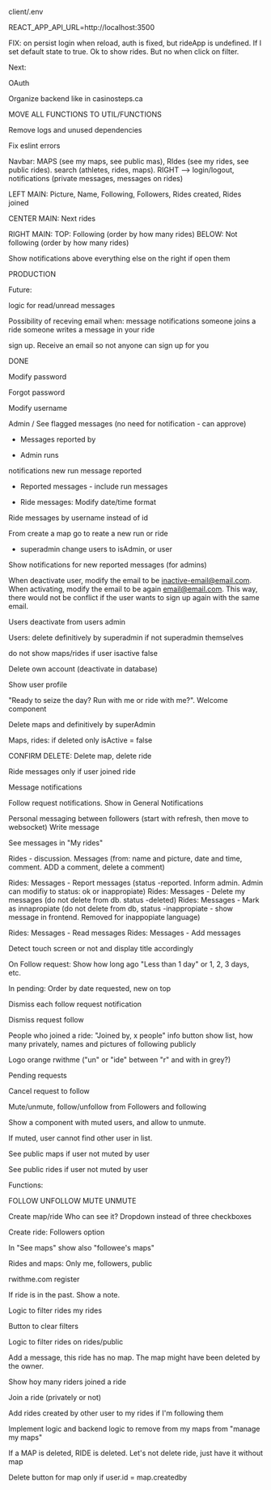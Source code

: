 client/.env

REACT_APP_API_URL=http://localhost:3500

FIX: on persist login when reload, auth is fixed, but rideApp is undefined. If I set default state to true. Ok to show rides. But no when click on filter.

Next:

OAuth

Organize backend like in casinosteps.ca


MOVE ALL FUNCTIONS TO UTIL/FUNCTIONS


Remove logs and unused dependencies

Fix eslint errors

<!-- CSS AND ORGANIZATION: -->

Navbar: MAPS (see my maps, see public mas), RIdes (see my rides, see public rides). search (athletes, rides, maps). RIGHT --> login/logout, notifications (private messages, messages on rides)

LEFT MAIN: Picture, Name, Following, Followers, Rides created, Rides joined

CENTER MAIN: Next rides

RIGHT MAIN: TOP: Following (order by how many rides) BELOW: Not following (order by how many rides)

Show notifications above everything else on the right if open them

<!-- /CSS AND ORGANIZATION  -->


PRODUCTION

Future:

logic for read/unread messages

Possibility of receving email when:
message notifications
someone joins a ride
someone writes a message in your ride

sign up. Receive an email so not anyone can sign up for you


DONE

Modify password

Forgot password

Modify username

Admin / See flagged messages (no need for notification - can approve) 

- Messages reported by

- Admin runs

notifications new run message reported

- Reported messages - include run messages

- Ride messages: Modify date/time format

 Ride messages by username instead of id

From create a map go to reate a new run or ride




- superadmin change users to isAdmin, or user

Show notifications for new reported messages (for admins)

When deactivate user, modify the email to be inactive-email@email.com. When activating, modify the email to be again email@email.com. This way, there would not be conflict if the user wants to sign up again with the same email.

Users deactivate from users admin

Users: delete definitively by superadmin if not superadmin themselves

do not show maps/rides if user isactive false

Delete own account (deactivate in database)

Show user profile

"Ready to seize the day? Run with me or ride with me?". Welcome component


Delete maps and definitively by superAdmin

Maps, rides: if deleted only isActive = false

CONFIRM DELETE: Delete map, delete ride

Ride messages only if user joined ride

Message notifications 

Follow request notifications. Show in General Notifications

Personal messaging between followers (start with refresh, then move to websocket)
Write message

See messages in "My rides"

Rides - discussion. Messages (from: name and picture, date and time, comment. ADD a comment, delete a comment)

Rides: Messages - Report messages (status -reported. Inform admin. Admin can modifiy to status: ok or inappropiate)
Rides: Messages - Delete my messages (do not delete from db. status -deleted)
Rides: Messages - Mark as innapropiate (do not delete from db, status -inappropiate - show message in frontend. Removed for inappopiate language)


Rides: Messages - Read messages
Rides: Messages - Add messages

Detect touch screen or not and display title accordingly

On Follow request: Show how long ago "Less than 1 day" or 1, 2, 3 days, etc. 

In pending: Order by date requested, new on top

Dismiss each follow request notification

Dismiss request follow

People who joined a ride: "Joined by, x people" info button show list, how many privately, names and pictures of following publicly

Logo orange rwithme ("un" or "ide" between "r" and with in grey?)

Pending requests

Cancel request to follow

Mute/unmute, follow/unfollow from Followers and following

Show a component with muted users, and allow to unmute.

If muted, user cannot find other user in list.

See public maps if user not muted by user

See public rides if user not muted by user

Functions:

FOLLOW
UNFOLLOW
MUTE
UNMUTE

Create map/ride Who can see it? Dropdown instead of three checkboxes


Create ride: Followers option

In "See maps" show also "followee's maps"

Rides and maps: Only me, followers, public

rwithme.com register

If ride is in the past. Show a note. 

Logic to filter rides my rides

Button to clear filters

Logic to filter rides on rides/public

Add a message, this ride has no map. The map might have been deleted by the owner.

Show hoy many riders joined a ride

Join a ride (privately or not)

Add rides created by other user to my rides if I'm following them

Implement logic and backend logic to remove from my maps from "manage my maps"

If a MAP is deleted, RIDE is deleted. Let's not delete ride, just have it without map

Delete button for map only if user.id = map.createdby